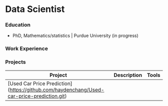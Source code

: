 # Data Scientist

### Education
- PhD,  Mathematics/statistics | Purdue University (in progress)

### Work Experience


### Projects
| Project | Description | Tools |
|---------| ------------|-------|
| [Used Car Price Prediction] (https://github.com/haydenchang/Used-car-price-prediction.git) | 
